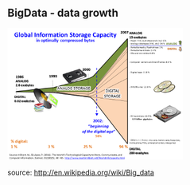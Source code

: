 ##  BigData - data growth

<img src="..\images\Hilbert_InfoGrowth.png" height="70%" width="70%"/>

source: http://en.wikipedia.org/wiki/Big_data
